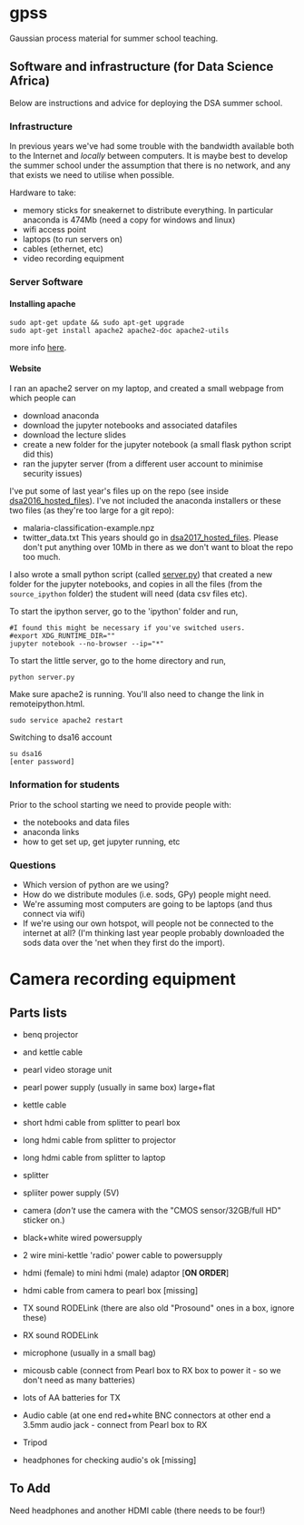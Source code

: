 # gpss
Gaussian process material for summer school teaching.

## Software and infrastructure (for Data Science Africa)
Below are instructions and advice for deploying the DSA summer school.

### Infrastructure
In previous years we've had some trouble with the bandwidth available both to the Internet and *locally* between computers. It is maybe best to develop the summer school under the assumption that there is no network, and any that exists we need to utilise when possible.

Hardware to take:
 - memory sticks for sneakernet to distribute everything. In particular anaconda is 474Mb (need a copy for windows and linux)
 - wifi access point
 - laptops (to run servers on)
 - cables (ethernet, etc)
 - video recording equipment

### Server Software
#### Installing apache
```
sudo apt-get update && sudo apt-get upgrade
sudo apt-get install apache2 apache2-doc apache2-utils
```
more info <a href="https://www.linode.com/docs/web-servers/apache/apache-web-server-on-ubuntu-14-04">here</a>.

#### Website
I ran an apache2 server on my laptop, and created a small webpage from which people can
 - download anaconda
 - download the jupyter notebooks and associated datafiles
 - download the lecture slides
 - create a new folder for the jupyter notebook (a small flask python script did this)
 - ran the jupyter server (from a different user account to minimise security issues)
 
I've put some of last year's files up on the repo (see inside <a href="https://github.com/sods/gpss/tree/master/dsa2016_hosted_files">dsa2016_hosted_files</a>). I've not included the anaconda installers or these two files (as they're too large for a git repo):
- malaria-classification-example.npz
- twitter_data.txt
This years should go in <a href="https://github.com/sods/gpss/tree/master/dsa2017_hosted_files">dsa2017_hosted_files</a>. Please don't put anything over 10Mb in there as we don't want to bloat the repo too much.

I also wrote a small python script (called <a href="https://github.com/sods/gpss/blob/master/server.py">server.py</a>) that created a new folder for the jupyter notebooks, and copies in all the files (from the ```source_ipython``` folder) the student will need (data csv files etc).

To start the ipython server, go to the 'ipython' folder and run,
```
#I found this might be necessary if you've switched users.
#export XDG_RUNTIME_DIR="" 
jupyter notebook --no-browser --ip="*"
```
To start the little server, go to the home directory and run,
```
python server.py
```
Make sure apache2 is running. You'll also need to change the link in remoteipython.html.
```
sudo service apache2 restart
```

Switching to dsa16 account
```
su dsa16
[enter password]
```

### Information for students
Prior to the school starting we need to provide people with:
 - the notebooks and data files
 - anaconda links
 - how to get set up, get jupyter running, etc
 
### Questions
- Which version of python are we using?
- How do we distribute modules (i.e. sods, GPy) people might need.
- We're assuming most computers are going to be laptops (and thus connect via wifi)
- If we're using our own hotspot, will people not be connected to the internet at all? (I'm thinking last year people probably downloaded the sods data over the 'net when they first do the import).

# Camera recording equipment
## Parts lists

- benq projector
- and kettle cable

- pearl video storage unit
- pearl power supply (usually in same box) large+flat
- kettle cable

- short hdmi cable from splitter to pearl box
- long hdmi cable from splitter to projector
- long hdmi cable from splitter to laptop

- splitter
- spliiter power supply (5V)

- camera (*don't* use the camera with the "CMOS sensor/32GB/full HD" sticker on.)
- black+white wired powersupply
- 2 wire mini-kettle 'radio' power cable to powersupply
- hdmi (female) to mini hdmi (male) adaptor [**ON ORDER**]
- hdmi cable from camera to pearl box [missing]

- TX sound RODELink (there are also old "Prosound" ones in a box, ignore these)
- RX sound RODELink 
- microphone (usually in a small bag)
- micousb cable (connect from Pearl box to RX box to power it - so we don't need as many batteries)
- lots of AA batteries for TX
- Audio cable (at one end red+white BNC connectors at other end a 3.5mm audio jack - connect from Pearl box to RX

- Tripod

- headphones for checking audio's ok [missing]

## To Add

Need headphones and another HDMI cable (there needs to be four!)

